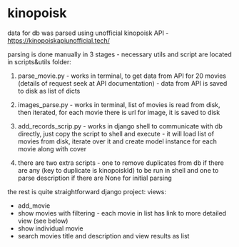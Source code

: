 # kinopoisk

data for db was parsed using unofficial kinopoisk API - https://kinopoiskapiunofficial.tech/

parsing is done manually in 3 stages - necessary utils and script are located in scripts&utils folder:

1) parse_movie.py - works in terminal, to get data from API for 20 movies (details of request seek at API documentation) - data from API is saved to disk as list of dicts

2) images_parse.py - works in terminal, list of movies is read from disk, then iterated, for each movie there is url for image, it is saved to disk

3) add_records_scrip.py - works in django shell to communicate with db directly, just copy the script to shell and execute -  it will load list of movies from disk, iterate over it and create model instance for each movie along with cover

4) there are two extra scripts - one to remove duplicates from db if there are any (key to duplicate is kinopoiskId) to be run in shell and one to parse description if there are None for initial parsing

the rest is quite straightforward django project:
views:
  - add_movie
  - show movies with filtering - each movie in list has link to more detailed view (see below)
  - show individual movie
  - search movies title and description and view results as list


